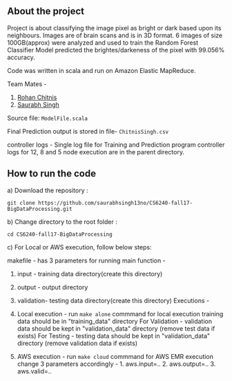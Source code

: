 ## About the project

Project is about classifying the image pixel as bright or dark based upon its neighbours. Images are of brain scans and is in 3D format. 6 images of size 100GB(approx) were analyzed and used to train the Random Forest Classifier Model predicted the brightes/darkeness of the pixel with 99.056% accuracy.

Code was written in scala and run on Amazon Elastic MapReduce. 

Team Mates -
1. [Rohan Chitnis](https://www.linkedin.com/in/rohan-chitnis-57615b79/)
2. [Saurabh Singh](https://www.linkedin.com/in/saurabhsingh13nov/)

Source file: `ModelFile.scala`

Final Prediction output is stored in file- `ChitnisSingh.csv`

controller logs - Single log file for Training and Prediction program
controller logs for 12, 8 and 5 node execution are in the parent directory.

## How to run the code

a) Download the repository :
```shell
git clone https://github.com/saurabhsingh13no/CS6240-fall17-BigDataProcessing.git
```
b) Change directory to the root folder :
```shell
cd CS6240-fall17-BigDataProcessing
```
c) For Local or AWS execution, follow below steps:

makefile -
has 3 parameters for running main function -
1. input - training data directory(create this directory)
2. output - output directory
3. validation- testing data directory(create this directory)
Executions -
1. Local execution - 
	run `make alone` commmand for local execution
	training data should be in "training_data" directory
	For Validation - validation data should be kept in "validation_data" directory (remove test data if exists)
	For Testing - testing data should be kept in "validation_data" directory (remove validation data if exists)
	
2. AWS execution - 
	run `make cloud` commmand for AWS EMR execution
	change 3 parameters accordingly - 
		1. aws.input=.. 
		2. aws.output=..
		3. aws.valid=..

